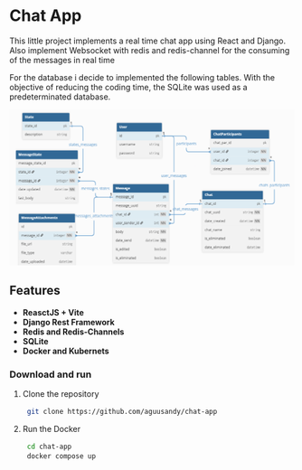 # Chat App 


This little project implements a real time chat app using React and Django. 
Also implement Websocket with redis and redis-channel for the consuming of the messages in real time

For the database i decide to implemented the following tables.
With the objective of reducing the coding time, the SQLite was used as a predeterminated database.
 <p align="center">
  <img src="https://github.com/aguusandy/chat-app/blob/master/imgs/der_chat_app.png" alt="DER" width="700"/>
</p>

## Features
- **ReasctJS + Vite**
- **Django Rest Framework**
- **Redis and Redis-Channels**
- **SQLite**
- **Docker and Kubernets**

### Download and run

1. Clone the repository

   ```bash
    git clone https://github.com/aguusandy/chat-app
   ```

2. Run the Docker

   ```bash
    cd chat-app
    docker compose up
   ```
